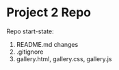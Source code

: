 # Project 2 Repo

Repo start-state:

1. README.md changes
2. .gitignore
3. gallery.html, gallery.css, gallery.js
